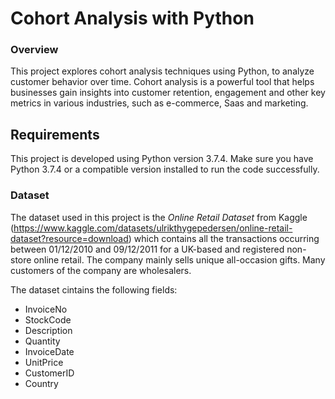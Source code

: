 # Cohort Analysis with Python

### Overview

This project explores cohort analysis techniques using Python, to analyze customer behavior over time. Cohort analysis is a powerful tool that helps businesses gain insights into customer retention, engagement and other key metrics in various industries, such as e-commerce, Saas and marketing.

## Requirements

This project is developed using Python version 3.7.4. Make sure you have Python 3.7.4 or a compatible version installed to run the code successfully.

### Dataset

The dataset used in this project is the *Online Retail Dataset* from Kaggle (https://www.kaggle.com/datasets/ulrikthygepedersen/online-retail-dataset?resource=download) which contains all the transactions occurring between 01/12/2010 and 09/12/2011 for a UK-based and registered non-store online retail. The company mainly sells unique all-occasion gifts. Many customers of the company are wholesalers.

The dataset cintains the following fields:

+ InvoiceNo
+ StockCode
+ Description
+ Quantity
+ InvoiceDate
+ UnitPrice
+ CustomerID
+ Country